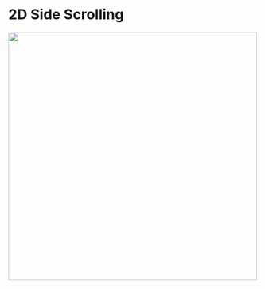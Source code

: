 # 2D Side Scrolling 
 
<img src = "https://user-images.githubusercontent.com/89514717/158937445-147ebae2-c90a-4a0f-8973-531a5456feb4.jpg" width = "500">
